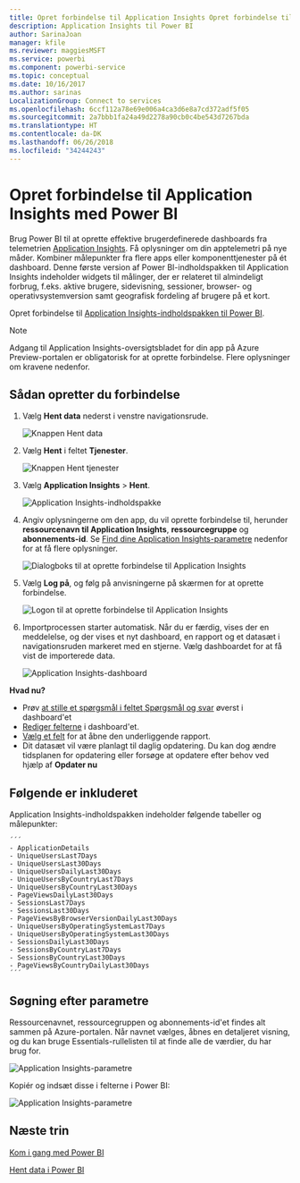 ```yaml
---
title: Opret forbindelse til Application Insights Opret forbindelse til Power BI
description: Application Insights til Power BI
author: SarinaJoan
manager: kfile
ms.reviewer: maggiesMSFT
ms.service: powerbi
ms.component: powerbi-service
ms.topic: conceptual
ms.date: 10/16/2017
ms.author: sarinas
LocalizationGroup: Connect to services
ms.openlocfilehash: 6ccf112a78e69e006a4ca3d6e8a7cd372adf5f05
ms.sourcegitcommit: 2a7bbb1fa24a49d2278a90cb0c4be543d7267bda
ms.translationtype: HT
ms.contentlocale: da-DK
ms.lasthandoff: 06/26/2018
ms.locfileid: "34244243"
---
```

# <a name="connect-to-application-insights-with-power-bi"></a>Opret forbindelse til Application Insights med Power BI
Brug Power BI til at oprette effektive brugerdefinerede dashboards fra telemetrien [Application Insights](https://azure.microsoft.com/documentation/articles/app-insights-overview/). Få oplysninger om din apptelemetri på nye måder. Kombiner målepunkter fra flere apps eller komponenttjenester på ét dashboard. Denne første version af Power BI-indholdspakken til Application Insights indeholder widgets til målinger, der er relateret til almindeligt forbrug, f.eks. aktive brugere, sidevisning, sessioner, browser- og operativsystemversion samt geografisk fordeling af brugere på et kort.

Opret forbindelse til [Application Insights-indholdspakken til Power BI](https://app.powerbi.com/getdata/services/application-insights).

>[!NOTE]
>Adgang til Application Insights-oversigtsbladet for din app på Azure Preview-portalen er obligatorisk for at oprette forbindelse. Flere oplysninger om kravene nedenfor.

## <a name="how-to-connect"></a>Sådan opretter du forbindelse
1. Vælg **Hent data** nederst i venstre navigationsrude.
   
    ![Knappen Hent data](media/service-connect-to-application-insights/pbi_getdata.png)
2. Vælg **Hent** i feltet **Tjenester**.
   
    ![Knappen Hent tjenester](media/service-connect-to-application-insights/pbi_getservices.png)
3. Vælg **Application Insights** > **Hent**.
   
    ![Application Insights-indholdspakke](media/service-connect-to-application-insights/appinsights.png)
4. Angiv oplysningerne om den app, du vil oprette forbindelse til, herunder **ressourcenavn til Application Insights**, **ressourcegruppe** og **abonnements-id**. Se [Find dine Application Insights-parametre](#FindingAppInsightsParams) nedenfor for at få flere oplysninger.
   
    ![Dialogboks til at oprette forbindelse til Application Insights](media/service-connect-to-application-insights/pbi_contpkappinsitconnectndialog.png)    
5. Vælg **Log på**, og følg på anvisningerne på skærmen for at oprette forbindelse.
   
    ![Logon til at oprette forbindelse til Application Insights](media/service-connect-to-application-insights/pbi_contpkappinsitconnectn2.png)
6. Importprocessen starter automatisk. Når du er færdig, vises der en meddelelse, og der vises et nyt dashboard, en rapport og et datasæt i navigationsruden markeret med en stjerne.  Vælg dashboardet for at få vist de importerede data.
   
    ![Application Insights-dashboard](media/service-connect-to-application-insights/pbi_contpkappinsitdash.png)

**Hvad nu?**

* Prøv [at stille et spørgsmål i feltet Spørgsmål og svar](power-bi-q-and-a.md) øverst i dashboard'et
* [Rediger felterne](service-dashboard-edit-tile.md) i dashboard'et.
* [Vælg et felt](service-dashboard-tiles.md) for at åbne den underliggende rapport.
* Dit datasæt vil være planlagt til daglig opdatering. Du kan dog ændre tidsplanen for opdatering eller forsøge at opdatere efter behov ved hjælp af **Opdater nu**

## <a name="whats-included"></a>Følgende er inkluderet
Application Insights-indholdspakken indeholder følgende tabeller og målepunkter:  

    ´´´
    - ApplicationDetails  
    - UniqueUsersLast7Days   
    - UniqueUsersLast30Days   
    - UniqueUsersDailyLast30Days  
    - UniqueUsersByCountryLast7Days  
    - UniqueUsersByCountryLast30Days   
    - PageViewsDailyLast30Days   
    - SessionsLast7Days   
    - SessionsLast30Days  
    - PageViewsByBrowserVersionDailyLast30Days   
    - UniqueUsersByOperatingSystemLast7Days   
    - UniqueUsersByOperatingSystemLast30Days    
    - SessionsDailyLast30Days   
    - SessionsByCountryLast7Days   
    - SessionsByCountryLast30Days   
    - PageViewsByCountryDailyLast30Days  
    ´´´ 

<a name="FindingAppInsightsParams"></a>

## <a name="finding-parameters"></a>Søgning efter parametre
Ressourcenavnet, ressourcegruppen og abonnements-id'et findes alt sammen på Azure-portalen. Når navnet vælges, åbnes en detaljeret visning, og du kan bruge Essentials-rullelisten til at finde alle de værdier, du har brug for.

![Application Insights-parametre](media/service-connect-to-application-insights/pbi_contpkappinsitparams.png)

Kopiér og indsæt disse i felterne i Power BI:

![Application Insights-parametre](media/service-connect-to-application-insights/pbi_contpkappinsitparam2.png)

## <a name="next-steps"></a>Næste trin
[Kom i gang med Power BI](service-get-started.md)

[Hent data i Power BI](service-get-data.md)

